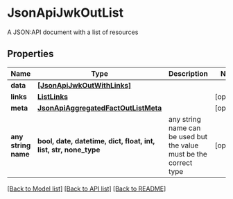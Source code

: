 # JsonApiJwkOutList

A JSON:API document with a list of resources

## Properties
Name | Type | Description | Notes
------------ | ------------- | ------------- | -------------
**data** | [**[JsonApiJwkOutWithLinks]**](JsonApiJwkOutWithLinks.md) |  | 
**links** | [**ListLinks**](ListLinks.md) |  | [optional] 
**meta** | [**JsonApiAggregatedFactOutListMeta**](JsonApiAggregatedFactOutListMeta.md) |  | [optional] 
**any string name** | **bool, date, datetime, dict, float, int, list, str, none_type** | any string name can be used but the value must be the correct type | [optional]

[[Back to Model list]](../README.md#documentation-for-models) [[Back to API list]](../README.md#documentation-for-api-endpoints) [[Back to README]](../README.md)


